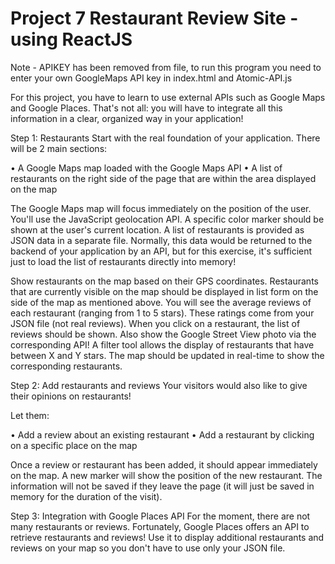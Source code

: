 # Project 7 Restaurant Review Site - using ReactJS

Note - APIKEY has been removed from file, to run this program you need to enter your own GoogleMaps API key in index.html and Atomic-API.js

For this project, you have to learn to use external APIs such as Google Maps and Google Places. 
That's not all: you will have to integrate all this information in a clear, organized way in your application!

Step 1: Restaurants
Start with the real foundation of your application. There will be 2 main sections:

•	A Google Maps map loaded with the Google Maps API
•	A list of restaurants on the right side of the page that are within the area displayed on the map

The Google Maps map will focus immediately on the position of the user. You'll use the JavaScript geolocation API. 
A specific color marker should be shown at the user's current location.
A list of restaurants is provided as JSON data in a separate file. 
Normally, this data would be returned to the backend of your application by an API, but for this exercise, it's sufficient just to load the list of restaurants directly into memory!

Show restaurants on the map based on their GPS coordinates. Restaurants that are currently visible on the map should be displayed in list form on the side of the map as mentioned above. You will see the average reviews of each restaurant (ranging from 1 to 5 stars). These ratings come from your JSON file (not real reviews).
When you click on a restaurant, the list of reviews should be shown. Also show the Google Street View photo via the corresponding API! 
A filter tool allows the display of restaurants that have between X and Y stars. The map should be updated in real-time to show the corresponding restaurants.

Step 2: Add restaurants and reviews
Your visitors would also like to give their opinions on restaurants!

Let them:

•	Add a review about an existing restaurant
•	Add a restaurant by clicking on a specific place on the map

Once a review or restaurant has been added, it should appear immediately on the map. A new marker will show the position of the new restaurant.
The information will not be saved if they leave the page (it will just be saved in memory for the duration of the visit).

Step 3: Integration with Google Places API
For the moment, there are not many restaurants or reviews. Fortunately, Google Places offers an API to retrieve restaurants and reviews! 
Use it to display additional restaurants and reviews on your map so you don't have to use only your JSON file. 
